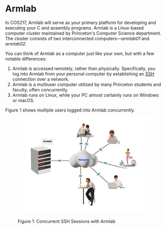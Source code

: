 # Armlab

In COS217, Armlab will serve as your primary platform for developing and executing your C and assembly programs. Armlab is a Linux-based computer cluster maintained by Princeton's Computer Science department. The cluster consists of two interconnected computers—_armlab01_ and _armlab02_.

You can think of Armlab as a computer just like your own, but with a few notable differences:

1. Armlab is accessed remotely, rather than physically. Specifically, you log into Armlab from your personal computer by establishing an [SSH](ssh-protocol.md) connection over a network.
2. Armlab is a multiuser computer utilized by many Princeton students and faculty, often concurrently.
3. Armlab runs on Linux, while your PC almost certainly runs on Windows or macOS.

Figure 1 shows multiple users logged into Armlab concurrently.

<figure><img src="../../.gitbook/assets/Group 12 (1) (1).png" alt=""><figcaption><p>Figure 1: Concurrent SSH Sessions with Armlab</p></figcaption></figure>
